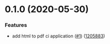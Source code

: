 <a name="0.1.0"></a>
# 0.1.0 (2020-05-30)


### Features

* add html to pdf ci application ([#1](https://github.com/our-weekend-project/html-to-pdf-ci/issues/1)) ([1205883](https://github.com/our-weekend-project/html-to-pdf-ci/commit/1205883))

